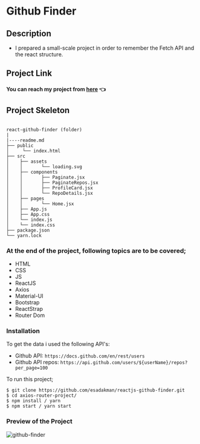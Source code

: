 # Github Finder

## Description

 
- I prepared a small-scale project in order to remember the Fetch API and the react structure. 

## Project Link

#### You can reach my project from [here](https://react-github-finder-bjya.vercel.app/) 👈

## Project Skeleton

```

react-github-finder (folder)
|
|----readme.md
├── public
│     └── index.html
├── src
│    ├── assets 
│    │       └── loading.svg
│    ├── components
│    │       ├── Paginate.jsx
│    │       ├── PaginateRepos.jsx
│    │       ├── ProfileCard.jsx
│    │       └── RepoDetails.jsx
│    ├── pages 
│    │       └── Home.jsx
│    ├── App.js
│    ├── App.css
│    └── index.js
│    └── index.css
├── package.json
└── yarn.lock
```

### At the end of the project, following topics are to be covered;

- HTML
- CSS
- JS
- ReactJS
- Axios
- Material-UI
- Bootstrap
- ReactStrap
- Router Dom

### Installation

To get the data i used the following API's:

- Github API:
  `https://docs.github.com/en/rest/users`
- Github API repos:
  `https://api.github.com/users/${userName}/repos?per_page=100`

To run this project;

```
$ git clone https://github.com/esadakman/reactjs-github-finder.git
$ cd axios-router-project/
$ npm install / yarn
$ npm start / yarn start
```

### Preview of the Project

![github-finder](https://user-images.githubusercontent.com/98649983/192013845-b8282c68-64eb-4934-bc86-5a05167688ea.gif)

